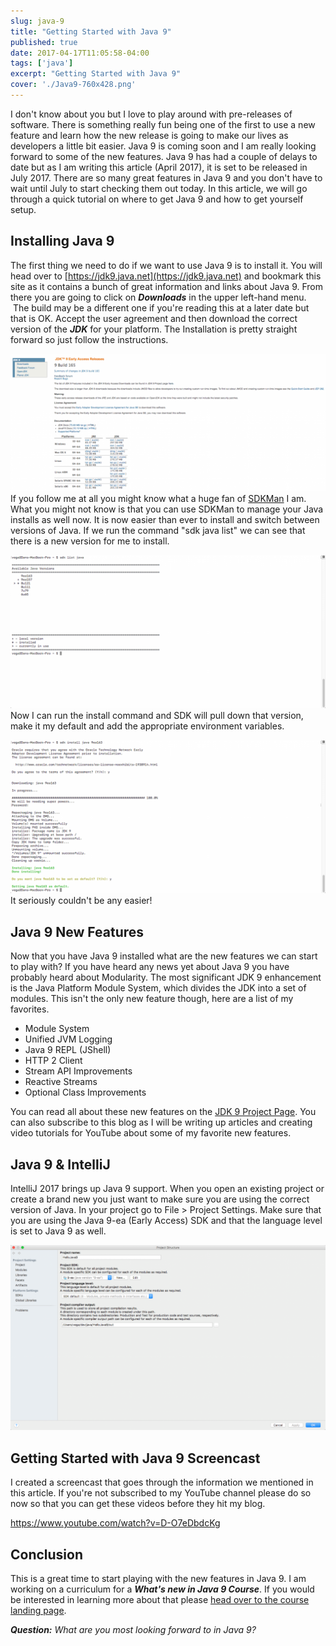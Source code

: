 ```yaml
---
slug: java-9
title: "Getting Started with Java 9"
published: true
date: 2017-04-17T11:05:58-04:00
tags: ['java']
excerpt: "Getting Started with Java 9"
cover: './Java9-760x428.png'
---
```


I don't know about you but I love to play around with pre-releases of software. There is something really fun being one of the first to use a new feature and learn how the new release is going to make our lives as developers a little bit easier. Java 9 is coming soon and I am really looking forward to some of the new features. Java 9 has had a couple of delays to date but as I am writing this article (April 2017), it is set to be released in July 2017. There are so many great features in Java 9 and you don't have to wait until July to start checking them out today. In this article, we will go through a quick tutorial on where to get Java 9 and how to get yourself setup. 

## Installing Java 9

The first thing we need to do if we want to use Java 9 is to install it. You will head over to [https://jdk9.java.net](https://jdk9.java.net) and bookmark this site as it contains a bunch of great information and links about Java 9. From there you are going to click on **_Downloads_** in the upper left-hand menu.  The build may be a different one if you're reading this at a later date but that is OK. Accept the user agreement and then download the correct version of the _**JDK**_ for your platform. The Installation is pretty straight forward so just follow the instructions. 

![Java 9 Downloads](./2017-04-17_09-02-12-1024x448.png) If you follow me at all you might know what a huge fan of [SDKMan](http://sdkman.io/) I am. What you might not know is that you can use SDKMan to manage your Java installs as well now. It is now easier than ever to install and switch between versions of Java. If we run the command "sdk java list" we can see that there is a new version for me to install. 

![SDK Install Java 9](./2017-04-17_09-10-58-1024x498.png) Now I can run the install command and SDK will pull down that version, make it my default and add the appropriate environment variables. 

![Installing Java 9 from SDKMan](./2017-04-17_09-16-10-1024x498.png) It seriously couldn't be any easier! 

## Java 9 New Features

Now that you have Java 9 installed what are the new features we can start to play with? If you have heard any news yet about Java 9 you have probably heard about Modularity. The most significant JDK 9 enhancement is the Java Platform Module System, which divides the JDK into a set of modules. This isn't the only new feature though, here are a list of my favorites. 

*   Module System
*   Unified JVM Logging
*   Java 9 REPL (JShell)
*   HTTP 2 Client
*   Stream API Improvements
*   Reactive Streams
*   Optional Class Improvements

You can read all about these new features on the [JDK 9 Project Page](http://openjdk.java.net/projects/jdk9/). You can also subscribe to this blog as I will be writing up articles and creating video tutorials for YouTube about some of my favorite new features. 

## Java 9 & IntelliJ 

IntelliJ 2017 brings up Java 9 support. When you open an existing project or create a brand new you just want to make sure you are using the correct version of Java. In your project go to File > Project Settings. Make sure that you are using the Java 9-ea (Early Access) SDK and that the language level is set to Java 9 as well. 

![IntelliJ Java 9 Support](./2017-04-17_10-02-29-1024x602.png)

## Getting Started with Java 9 Screencast

I created a screencast that goes through the information we mentioned in this article. If you're not subscribed to my YouTube channel please do so now so that you can get these videos before they hit my blog. 

https://www.youtube.com/watch?v=D-O7eDbdcKg

## Conclusion

This is a great time to start playing with the new features in Java 9. I am working on a curriculum for a **_What's new in Java 9 Course_**. If you would be interested in learning more about that please [head over to the course landing page](https://danvega.dev/java-9). 

_**Question:** What are you most looking forward to in Java 9?_
